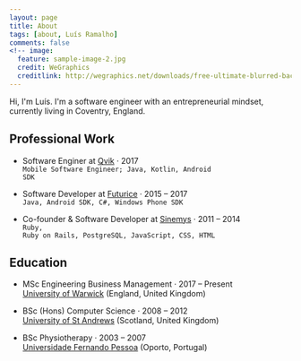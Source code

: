 ```yaml
---
layout: page
title: About
tags: [about, Luís Ramalho]
comments: false
<!-- image:
  feature: sample-image-2.jpg
  credit: WeGraphics
  creditlink: http://wegraphics.net/downloads/free-ultimate-blurred-background-pack/ -->
---
```


Hi, I'm Luís. I'm a software engineer with an entrepreneurial mindset, currently living in Coventry, England.

## Professional Work

* Software Enginer at [Qvik](http://www.qvik.com) · 2017
  <br/><code>Mobile Software Engineer; Java, Kotlin, Android SDK</code>

* Software Developer at [Futurice](http://www.futurice.com) · 2015 – 2017
  <br/><code>Java, Android SDK, C#, Windows Phone SDK</code>

* Co-founder & Software Developer at [Sinemys](http://www.sinemys.com) · 2011 – 2014
  <br/><code>Ruby, Ruby on Rails, PostgreSQL, JavaScript, CSS, HTML</code>

## Education

* MSc Engineering Business Management · 2017 – Present<br/>
  [University of Warwick](https://www.warwick.ac.uk) (England, United Kingdom)

* BSc (Hons) Computer Science · 2008 – 2012<br/>
  [University of St Andrews](http://www.st-andrews.ac.uk/) (Scotland, United Kingdom)

* BSc Physiotherapy · 2003 – 2007<br/>
  [Universidade Fernando Pessoa](http://www.ufp.pt) (Oporto, Portugal)
